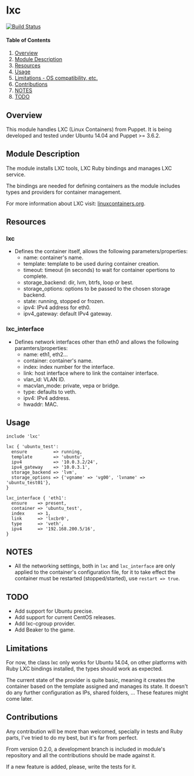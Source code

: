 # lxc

[![Build Status](https://travis-ci.org/tripledes/sjimenez-lxc.png?branch=master)](https://travis-ci.org/tripledes/sjimenez-lxc)

#### Table of Contents

1. [Overview](#overview)
2. [Module Description](#module-description)
3. [Resources](#resources)
4. [Usage](#usage)
5. [Limitations - OS compatibility, etc.](#limitations)
6. [Contributions](#contributions)
7. [NOTES](#notes)
8. [TODO](#todo)

## Overview

This module handles LXC (Linux Containers) from Puppet.
It is being developed and tested under Ubuntu 14.04 and Puppet >= 3.6.2.

## Module Description

The module installs LXC tools, LXC Ruby bindings and manages LXC service.

The bindings are needed for defining containers as the module includes types and
providers for container management.

For more information about LXC visit: [linuxcontainers.org](https://linuxcontainers.org/).

## Resources

### lxc

* Defines the container itself, allows the following parameters/properties:
  * name: container's name.
  * template: template to be used during container creation.
  * timeout: timeout (in seconds) to wait for container opertions to complete.
  * storage_backend: dir, lvm, btrfs, loop  or best.
  * storage_options: options to be passed to the chosen storage backend.
  * state: running, stopped or frozen.
  * ipv4: IPv4 address for eth0.
  * ipv4_gateway: default IPv4 gateway.

### lxc_interface

* Defines network interfaces other than eth0 and allows the following paramters/properties:
  * name: eth1, eth2...
  * container: container's name.
  * index: index number for the interface.
  * link: host interface where to link the container interface.
  * vlan_id: VLAN ID.
  * macvlan_mode: private, vepa or bridge.
  * type: defaults to veth.
  * ipv4: IPv4 address.
  * hwaddr: MAC.

## Usage

```Puppet
include 'lxc'

lxc { 'ubuntu_test':
  ensure          => running,
  template        => 'ubuntu',
  ipv4            => '10.0.3.2/24',
  ipv4_gateway    => '10.0.3.1',
  storage_backend => 'lvm',
  storage_options => {'vgname' => 'vg00', 'lvname' => 'ubuntu_test01'},
}

lxc_interface { 'eth1':
  ensure    => present,
  container => 'ubuntu_test',
  index     => 1,
  link      => 'lxcbr0',
  type      => 'veth',
  ipv4      => '192.168.200.5/16',
}

```

## NOTES

* All the networking settings, both in ```lxc``` and ```lxc_interface``` are only
applied to the container's configuration file, for it to take effect the
container must be restarted (stopped/started), use ```restart => true```.

## TODO

* Add support for Ubuntu precise.
* Add support for current CentOS releases.
* Add lxc-cgroup provider.
* Add Beaker to the game.

## Limitations

For now, the class lxc only works for Ubuntu 14.04, on other platforms with Ruby LXC
bindings installed, the types should work as expected.

The current state of the provider is quite basic, meaning it creates the container based
on the template assigned and manages its state. It doesn't do any further configuration as
IPs, shared folders, ... These features might come later.

## Contributions

Any contribution will be more than welcomed, specially in tests and Ruby parts,
I've tried to do my best, but it's far from perfect.

From version 0.2.0, a development branch is included in module's repository and all the
contributions should be made against it.

If a new feature is added, please, write the tests for it.
